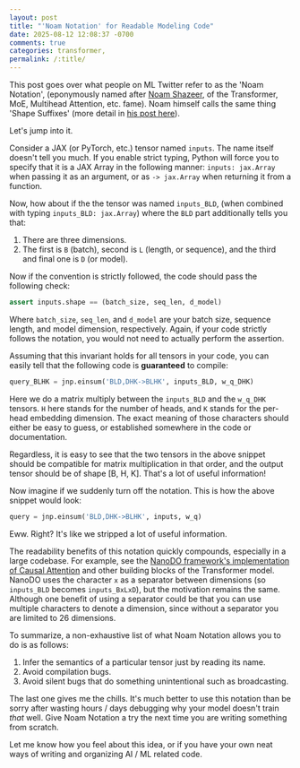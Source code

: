```yaml
---
layout: post
title: "'Noam Notation' for Readable Modeling Code"
date: 2025-08-12 12:08:37 -0700
comments: true
categories: transformer,
permalink: /:title/
---
```

This post goes over what people on ML Twitter refer to as the 'Noam Notation', (eponymously named after <a href="https://scholar.google.com/citations?user=wsGvgA8AAAAJ&hl=en" target="_blank">Noam Shazeer</a>, of the Transformer, MoE, Multihead Attention, etc. fame). Noam himself calls the same thing 'Shape Suffixes' (more detail in <a href="https://medium.com/@NoamShazeer/shape-suffixes-good-coding-style-f836e72e24fd" target="_blank">his post here</a>).

Let's jump into it.

Consider a JAX (or PyTorch, etc.) tensor named `inputs`. The name itself doesn't tell you much. If you enable strict typing, Python will force you to specify that it is a JAX Array in the following manner: `inputs: jax.Array` when passing it as an argument, or as `-> jax.Array` when returning it from a function.

Now, how about if the the tensor was named `inputs_BLD`, (when combined with typing `inputs_BLD: jax.Array`) where the `BLD` part additionally tells you that:

1. There are three dimensions.
2. The first is `B` (batch), second is `L` (length, or sequence), and the third and final one is `D` (or model).

Now if the convention is strictly followed, the code should pass the following check:

```python
assert inputs.shape == (batch_size, seq_len, d_model)
```

Where `batch_size`, `seq_len`, and `d_model` are your batch size, sequence length, and model dimension, respectively. Again, if your code strictly follows the notation, you would not need to actually perform the assertion.

Assuming that this invariant holds for all tensors in your code, you can easily tell that the following code is **guaranteed** to compile:

```python
query_BLHK = jnp.einsum('BLD,DHK->BLHK', inputs_BLD, w_q_DHK)
```

Here we do a matrix multiply between the `inputs_BLD` and the `w_q_DHK` tensors. `H` here stands for the number of heads, and `K` stands for the per-head embedding dimension. The exact meaning of those characters should either be easy to guess, or established somewhere in the code or documentation.

Regardless, it is easy to see that the two tensors in the above snippet should be compatible for matrix multiplication in that order, and the output tensor should be of shape [B, H, K]. That's a lot of useful information!

Now imagine if we suddenly turn off the notation. This is how the above snippet would look:

```python
query = jnp.einsum('BLD,DHK->BLHK', inputs, w_q)
```

Eww. Right? It's like we stripped a lot of useful information.

The readability benefits of this notation quickly compounds, especially in a large codebase. For example, see the <a href="https://github.com/google-deepmind/nanodo/blob/10aefdeed40a63293daf112b91a5538cd24fa3a4/nanodo/model.py#L121" target="_blank">NanoDO framework's implementation of Causal Attention</a> and other building blocks of the Transformer model. NanoDO uses the character `x` as a separator between dimensions (so `inputs_BLD` becomes `inputs_BxLxD`), but the motivation remains the same. Although one benefit of using a separator could be that you can use multiple characters to denote a dimension, since without a separator you are limited to 26 dimensions.

To summarize, a non-exhaustive list of what Noam Notation allows you to do is as follows:

1. Infer the semantics of a particular tensor just by reading its name.
2. Avoid compilation bugs.
3. Avoid silent bugs that do something unintentional such as broadcasting. 

The last one gives me the chills. It's much better to use this notation than be sorry after wasting hours / days debugging why your model doesn't train *that* well. Give Noam Notation a try the next time you are writing something from scratch.

Let me know how you feel about this idea, or if you have your own neat ways of writing and organizing AI / ML related code.